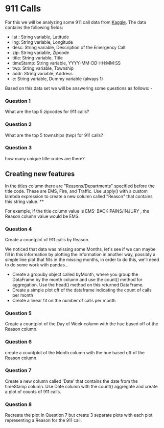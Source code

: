 # 911 Calls

For this we will be analyzing some 911 call data from [Kaggle](https://www.kaggle.com/mchirico/montcoalert). The data contains the following fields:

* lat : String variable, Latitude
* lng: String variable, Longitude
* desc: String variable, Description of the Emergency Call
* zip: String variable, Zipcode
* title: String variable, Title
* timeStamp: String variable, YYYY-MM-DD HH:MM:SS
* twp: String variable, Township
* addr: String variable, Address
* e: String variable, Dummy variable (always 1)

Based on this data set we will be answering some questions as follows: -

### Question 1
What are the top 5 zipcodes for 911 calls?

### Question 2
What are the top 5 townships (twp) for 911 calls? 

### Question 3
how many unique title codes are there? 

##  Creating new features
In the titles column there are "Reasons/Departments" specified before the title code. These are EMS, Fire, and Traffic. Use .apply() with a custom lambda expression to create a new column called "Reason" that contains this string value. ** 

For example, if the title column value is EMS: BACK PAINS/INJURY , the Reason column value would be EMS.

### Question 4
Create a countplot of 911 calls by Reason.

We noticed that data was missing some Months, let's see if we can maybe fill in this information by plotting the information in another way, possibly a simple line plot that fills in the missing months, in order to do this, we'll need to do some work with pandas...

* Create a gropuby object called byMonth, where you group the DataFrame by the month column and use the count() method for aggregation. Use the head() method on this returned DataFrame.
* Create a simple plot off of the dataframe indicating the count of calls per month 
* Create a linear fit on the number of calls per month

### Question 5
Create a countplot of the Day of Week column with the hue based off of the Reason column.

### Question 6
create a countplot of the Month column with the hue based off of the Reason column.

### Question 7 
Create a new column called 'Date' that contains the date from the timeStamp column.
Use Date column with the count() aggregate and create a plot of counts of 911 calls.

### Question 8 
Recreate the plot in Question 7 but create 3 separate plots with each plot representing a Reason for the 911 call.